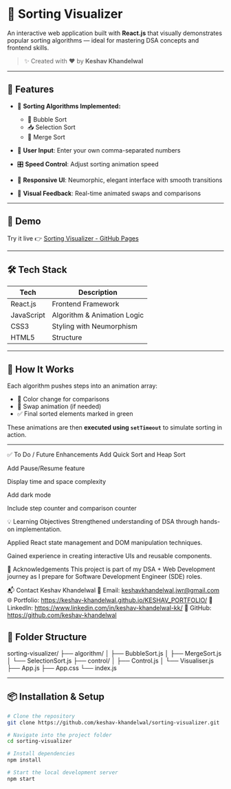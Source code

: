 # 🚀 Sorting Visualizer

An interactive web application built with **React.js** that visually demonstrates popular sorting algorithms — ideal for mastering DSA concepts and frontend skills.

> ✨ Created with ❤️ by **Keshav Khandelwal**

---

## 🎯 Features

- 🔢 **Sorting Algorithms Implemented:**
  - 🫧 Bubble Sort
  - 📥 Selection Sort
  - 🔀 Merge Sort

- 🧠 **User Input**: Enter your own comma-separated numbers
- 🎛️ **Speed Control**: Adjust sorting animation speed
- 🎨 **Responsive UI**: Neumorphic, elegant interface with smooth transitions
- 🎥 **Visual Feedback**: Real-time animated swaps and comparisons

---

## 📸 Demo

Try it live 👉 [Sorting Visualizer - GitHub Pages](https://keshav-khandelwal.github.io/sorting-visualizer)

---

## 🛠️ Tech Stack

| Tech       | Description                 |
|------------|-----------------------------|
| React.js   | Frontend Framework           |
| JavaScript | Algorithm & Animation Logic |
| CSS3       | Styling with Neumorphism     |
| HTML5      | Structure                    |

---

## 🧩 How It Works

Each algorithm pushes steps into an animation array:
- 🎨 Color change for comparisons
- 🔄 Swap animation (if needed)
- ✅ Final sorted elements marked in green

These animations are then **executed using `setTimeout`** to simulate sorting in action.

---
✅ To Do / Future Enhancements
 Add Quick Sort and Heap Sort

 Add Pause/Resume feature

 Display time and space complexity

 Add dark mode

 Include step counter and comparison counter

💡 Learning Objectives
Strengthened understanding of DSA through hands-on implementation.

Applied React state management and DOM manipulation techniques.

Gained experience in creating interactive UIs and reusable components.

🙌 Acknowledgements
This project is part of my DSA + Web Development journey as I prepare for Software Development Engineer (SDE) roles.

📬 Contact
Keshav Khandelwal
📧 Email: keshavkhandelwal.jwr@gmail.com
🌐 Portfolio: https://keshav-khandelwal.github.io/KESHAV_PORTFOLIO/
🔗 LinkedIn: https://www.linkedin.com/in/keshav-khandelwal-kk/
🐙 GitHub: https://github.com/keshav-khandelwal

## 📂 Folder Structure

sorting-visualizer/
├── algorithm/
│ ├── BubbleSort.js
│ ├── MergeSort.js
│ └── SelectionSort.js
├── control/
│ ├── Control.js
│ └── Visualiser.js
├── App.js
├── App.css
└── index.js


---

## 📦 Installation & Setup

```bash
# Clone the repository
git clone https://github.com/keshav-khandelwal/sorting-visualizer.git

# Navigate into the project folder
cd sorting-visualizer

# Install dependencies
npm install

# Start the local development server
npm start


